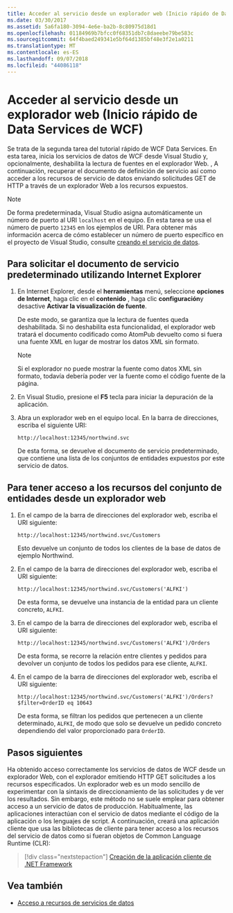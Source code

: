 ```yaml
---
title: Acceder al servicio desde un explorador web (Inicio rápido de Data Services de WCF)
ms.date: 03/30/2017
ms.assetid: 5a6fa180-3094-4e6e-ba2b-8c80975d18d1
ms.openlocfilehash: 01184969b7bfcc0f68351db7c8daeebe79be583c
ms.sourcegitcommit: 64f4baed249341e5bf64d1385bf48e3f2e1a0211
ms.translationtype: MT
ms.contentlocale: es-ES
ms.lasthandoff: 09/07/2018
ms.locfileid: "44086118"
---
```

# <a name="accessing-the-service-from-a-web-browser-wcf-data-services-quickstart"></a>Acceder al servicio desde un explorador web (Inicio rápido de Data Services de WCF)

Se trata de la segunda tarea del tutorial rápido de WCF Data Services. En esta tarea, inicia los servicios de datos de WCF desde Visual Studio y, opcionalmente, deshabilita la lectura de fuentes en el explorador Web. , A continuación, recuperar el documento de definición de servicio así como acceder a los recursos de servicio de datos enviando solicitudes GET de HTTP a través de un explorador Web a los recursos expuestos.

> [!NOTE]
> De forma predeterminada, Visual Studio asigna automáticamente un número de puerto al URI `localhost` en el equipo. En esta tarea se usa el número de puerto `12345` en los ejemplos de URI. Para obtener más información acerca de cómo establecer un número de puerto específico en el proyecto de Visual Studio, consulte [creando el servicio de datos](../../../../docs/framework/data/wcf/creating-the-data-service.md).

## <a name="to-request-the-default-service-document-by-using-internet-explorer"></a>Para solicitar el documento de servicio predeterminado utilizando Internet Explorer

1.  En Internet Explorer, desde el **herramientas** menú, seleccione **opciones de Internet**, haga clic en el **contenido** , haga clic **configuración**y desactive  **Activar la visualización de fuente**.

     De este modo, se garantiza que la lectura de fuentes queda deshabilitada. Si no deshabilita esta funcionalidad, el explorador web tratará el documento codificado como AtomPub devuelto como si fuera una fuente XML en lugar de mostrar los datos XML sin formato.

    > [!NOTE]
    > Si el explorador no puede mostrar la fuente como datos XML sin formato, todavía debería poder ver la fuente como el código fuente de la página.

2.  En Visual Studio, presione el **F5** tecla para iniciar la depuración de la aplicación.

3.  Abra un explorador web en el equipo local. En la barra de direcciones, escriba el siguiente URI:

    ```
    http://localhost:12345/northwind.svc
    ```

     De esta forma, se devuelve el documento de servicio predeterminado, que contiene una lista de los conjuntos de entidades expuestos por este servicio de datos.

## <a name="to-access-entity-set-resources-from-a-web-browser"></a>Para tener acceso a los recursos del conjunto de entidades desde un explorador web

1.  En el campo de la barra de direcciones del explorador web, escriba el URI siguiente:

    ```
    http://localhost:12345/northwind.svc/Customers
    ```

     Esto devuelve un conjunto de todos los clientes de la base de datos de ejemplo Northwind.

2.  En el campo de la barra de direcciones del explorador web, escriba el URI siguiente:

    ```
    http://localhost:12345/northwind.svc/Customers('ALFKI')
    ```

     De esta forma, se devuelve una instancia de la entidad para un cliente concreto, `ALFKI`.

3.  En el campo de la barra de direcciones del explorador web, escriba el URI siguiente:

    ```
    http://localhost:12345/northwind.svc/Customers('ALFKI')/Orders
    ```

     De esta forma, se recorre la relación entre clientes y pedidos para devolver un conjunto de todos los pedidos para ese cliente, `ALFKI`.

4.  En el campo de la barra de direcciones del explorador web, escriba el URI siguiente:

    ```
    http://localhost:12345/northwind.svc/Customers('ALFKI')/Orders?$filter=OrderID eq 10643
    ```

     De esta forma, se filtran los pedidos que pertenecen a un cliente determinado, `ALFKI`, de modo que solo se devuelve un pedido concreto dependiendo del valor proporcionado para `OrderID`.

## <a name="next-steps"></a>Pasos siguientes

Ha obtenido acceso correctamente los servicios de datos de WCF desde un explorador Web, con el explorador emitiendo HTTP GET solicitudes a los recursos especificados. Un explorador web es un modo sencillo de experimentar con la sintaxis de direccionamiento de las solicitudes y de ver los resultados. Sin embargo, este método no se suele emplear para obtener acceso a un servicio de datos de producción. Habitualmente, las aplicaciones interactúan con el servicio de datos mediante el código de la aplicación o los lenguajes de script. A continuación, creará una aplicación cliente que usa las bibliotecas de cliente para tener acceso a los recursos del servicio de datos como si fueran objetos de Common Language Runtime (CLR):

> [!div class="nextstepaction"]
> [Creación de la aplicación cliente de .NET Framework](../../../../docs/framework/data/wcf/creating-the-dotnet-client-application-wcf-data-services-quickstart.md)

## <a name="see-also"></a>Vea también

- [Acceso a recursos de servicios de datos](../../../../docs/framework/data/wcf/accessing-data-service-resources-wcf-data-services.md)
